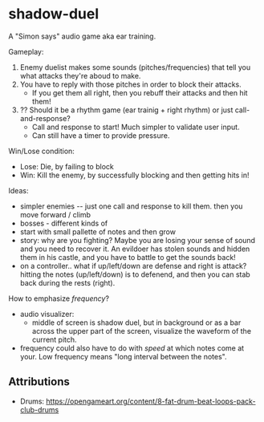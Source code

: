 # shadow-duel

A "Simon says" audio game aka ear training.

Gameplay:

1. Enemy duelist makes some sounds (pitches/frequencies) that tell you what attacks they're aboud to make.
2. You have to reply with those pitches in order to block their attacks.
   - If you get them all right, then you rebuff their attacks and then hit them!
3. ?? Should it be a rhythm game (ear trainig + right rhythm) or just call-and-response?
   - Call and response to start! Much simpler to validate user input.
   - Can still have a timer to provide pressure.

Win/Lose condition:

- Lose: Die, by failing to block
- Win: Kill the enemy, by successfully blocking and then getting hits in!

Ideas:

- simpler enemies -- just one call and response to kill them. then you move forward / climb
- bosses - different kinds of
- start with small pallette of notes and then grow
- story: why are you fighting? Maybe you are losing your sense of sound and you need to recover it. An evildoer has stolen sounds and hidden them in his castle, and you have to battle to get the sounds back!
- on a controller.. what if up/left/down are defense and right is attack? hitting the notes (up/left/down) is to defenend, and then you can stab back during the rests (right).

How to emphasize _frequency_?

- audio visualizer:
  - middle of screen is shadow duel, but in background or as a bar across the upper part of the screen, visualize the waveform of the current pitch.
- frequency could also have to do with _speed_ at which notes come at your. Low frequency means "long interval between the notes".

## Attributions

- Drums: https://opengameart.org/content/8-fat-drum-beat-loops-pack-club-drums
